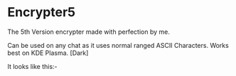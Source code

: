 # Encrypter5
The 5th Version encrypter made with perfection by me.

Can be used on any chat as it uses normal ranged ASCII Characters.
Works best on KDE Plasma. [Dark]

It looks like this:-
